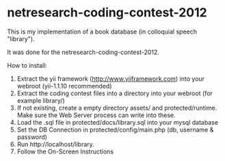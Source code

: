 netresearch-coding-contest-2012
===============================

This is my implementation of a book database (in colloquial speech "library"). 

It was done for the netresearch-coding-contest-2012.

How to install:

1. Extract the yii framework (http://www.yiiframework.com) into your 
webroot (yii-1.1.10 recommended) 
2. Extract the coding contest files into a directory into your webroot
 (for example library/)
3. If not existing, create a empty directory assets/ and protected/runtime.
Make sure the Web Server process can write into these.
4. Load the .sql file in protected/docs/library.sql into your mysql database
5. Set the DB Connection in protected/config/main.php (db, username & password)
6. Run http://localhost/library.
7. Follow the On-Screen Instructions

